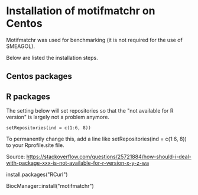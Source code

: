
# Installation of motifmatchr on Centos

Motifmatchr was used for benchmarking (it is not required for the use of SMEAGOL).

Below are listed the installation steps.

## Centos packages



## R packages

The setting below will set repositories so that the "not available for R version" is largely not a problem anymore.

```console
setRepositories(ind = c(1:6, 8))
```
To permanently change this, add a line like setRepositories(ind = c(1:6, 8)) to your Rprofile.site file.

Source: https://stackoverflow.com/questions/25721884/how-should-i-deal-with-package-xxx-is-not-available-for-r-version-x-y-z-wa

install.packages("RCurl")

BiocManager::install("motifmatchr")

